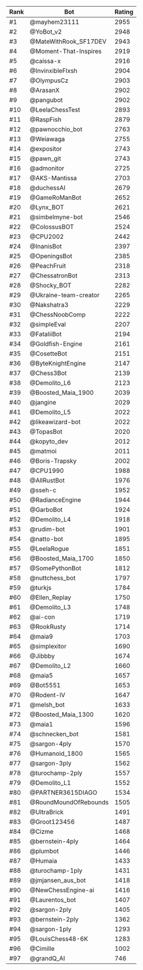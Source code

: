 Rank|Bot|Rating
---|---|---
#1|@mayhem23111|2955
#2|@YoBot_v2|2948
#3|@MateWithRook_SF17DEV|2943
#4|@Moment-That-Inspires|2919
#5|@caissa-x|2916
#6|@InvinxibleFlxsh|2904
#7|@OlympusCz|2903
#8|@ArasanX|2902
#9|@pangubot|2902
#10|@LeelaChessTest|2893
#11|@RaspFish|2879
#12|@pawnocchio_bot|2763
#13|@Weiawaga|2755
#14|@expositor|2743
#15|@pawn_git|2743
#16|@admonitor|2725
#17|@AKS-Mantissa|2703
#18|@duchessAI|2679
#19|@GameRoManBot|2652
#20|@Lynx_BOT|2621
#21|@simbelmyne-bot|2546
#22|@ColossusBOT|2524
#23|@CPU2002|2442
#24|@InanisBot|2397
#25|@OpeningsBot|2385
#26|@PeachFruit|2318
#27|@ChessatronBot|2313
#28|@Shocky_BOT|2282
#29|@Ukraine-team-creator|2265
#30|@Nakshatra3|2229
#31|@ChessNoobComp|2222
#32|@simpleEval|2207
#33|@FataliiBot|2194
#34|@Goldfish-Engine|2161
#35|@CosetteBot|2151
#36|@ByteKnightEngine|2147
#37|@Chess3Bot|2139
#38|@Demolito_L6|2123
#39|@Boosted_Maia_1900|2039
#40|@jangine|2029
#41|@Demolito_L5|2022
#42|@likeawizard-bot|2022
#43|@TopasBot|2020
#44|@kopyto_dev|2012
#45|@matmoi|2011
#46|@Boris-Trapsky|2002
#47|@CPU1990|1988
#48|@AllRustBot|1976
#49|@sseh-c|1952
#50|@RadianceEngine|1944
#51|@GarboBot|1924
#52|@Demolito_L4|1918
#53|@rudim-bot|1901
#54|@natto-bot|1895
#55|@LeelaRogue|1851
#56|@Boosted_Maia_1700|1850
#57|@SomePythonBot|1812
#58|@nuttchess_bot|1797
#59|@turkjs|1784
#60|@Ellen_Replay|1750
#61|@Demolito_L3|1748
#62|@ai-con|1719
#63|@RookRusty|1714
#64|@maia9|1703
#65|@simplexitor|1690
#66|@Jibbby|1674
#67|@Demolito_L2|1660
#68|@maia5|1657
#69|@Bot5551|1653
#70|@Rodent-IV|1647
#71|@melsh_bot|1633
#72|@Boosted_Maia_1300|1620
#73|@maia1|1596
#74|@schnecken_bot|1581
#75|@sargon-4ply|1570
#76|@Humanoid_1800|1565
#77|@sargon-3ply|1562
#78|@turochamp-2ply|1557
#79|@Demolito_L1|1552
#80|@PARTNER3615DIAGO|1534
#81|@RoundMoundOfRebounds|1505
#82|@UltraBrick|1491
#83|@Groot123456|1487
#84|@Cizme|1468
#85|@bernstein-4ply|1464
#86|@plumbot|1446
#87|@Humaia|1433
#88|@turochamp-1ply|1431
#89|@jmjansen_aus_bot|1418
#90|@NewChessEngine-ai|1416
#91|@Laurentos_bot|1407
#92|@sargon-2ply|1405
#93|@bernstein-2ply|1362
#94|@sargon-1ply|1293
#95|@LouisChess48-6K|1283
#96|@Cimille|1002
#97|@grandQ_AI|746
